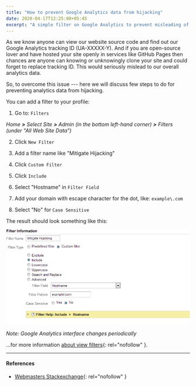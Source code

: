 ```yaml
---
title: "How to prevent Google Analytics data from hijacking"
date: 2020-04-17T12:25:00+05:45
excerpt: "A simple filter on Google Analytics to prevent misleading of your website pageviews data."
---
```


As we know anyone can view our website source code and find out our Google Analytics tracking ID (UA-XXXXX-Y). And if you are open-source lover and have hosted your site openly in services like GitHub Pages then chances are anyone can knowing or unknowingly clone your site and could forget to replace tracking ID. This would seriously mislead to our overall analytics data.

So, to overcome this issue --- here we will discuss few steps to do for preventing analytics data from hijacking.

You can add a filter to your profile:

1. Go to: `Filters`

*Home __>__ Select Site __>__ Admin (in the bottom left-hand corner) __>__ Filters (under "All Web Site Data")*

2. Click `New Filter`

3. Add a filter name like "Mitigate Hijacking"

4. Click `Custom Filter`

5. Click `Include`

6. Select "Hostname" in `Filter Field`

7. Add your domain with escape character for the dot, like: `example\.com`

8. Select "No" for `Case Sensitive`

The result should look something like this:

![preventing google analytics data from hijacking](/uploads/20201417-google-analytics-filter-domain.png)

*Note: Google Analytics interface changes periodically*

...for more information [about view filters](https://support.google.com/analytics/answer/1033162?hl=en){: rel="nofollow" }.

---

#### References

* [Webmasters Stackexchange](https://webmasters.stackexchange.com/questions/56713/could-somebody-hijack-my-google-analytics-for-a-site){: rel="nofollow" }
